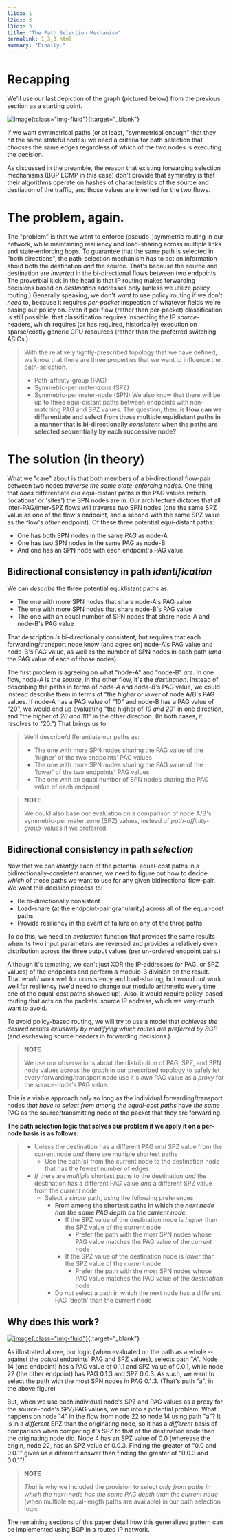 ```yaml
---
l1idx: 1
l2idx: 3
l3idx: 3
title: "The Path Selection Mechanism"
permalink: 1_3_3.html
summary: "Finally."
---
```


# Recapping
We'll use our last depiction of the graph (pictured below) from the previous section as a starting point.

[![image](./grphth-19.svg){:class="img-fluid"}](./pages/1/3(ecmp-symmetric)/grphth-19.svg){:target="_blank"}

If we want symmetrical paths (or at least, "symmetrical enough" that they hit the same stateful nodes) we need a criteria for path selection that chooses the same edges regardless of which of the two nodes is executing the decision.

As discussed in the preamble, the reason that existing forwarding selection mechanisms (BGP ECMP in this case) don't provide that symmetry is that their algorithms operate on hashes of characteristics of the source and destiation of the traffic, and those values are inverted for the two flows.

#  The problem, again.

The "problem" is that we want to enforce (pseudo-)symmetric routing in our network, while maintaining resiliency and load-sharing across multiple links and state-enforcing hops.  To guarantee that the same path is selected in "both directions", the path-selection mechanism *has* to act on information about both the destination *and* the source.  That's because the source and destination are *inverted* in the bi-directional flows between two endpoints.  The proverbial kick in the head is that IP routing makes forwarding decisions based on *destination* addresses only (unless we utilize policy routing.)  Generally speaking, we don't *want* to use policy routing if we don't *need* to, because it requires *per-packet* inspection of whatever fields we're basing our policy on.  Even if per-flow (rather than per-packet) classification is still possible, that classification requires inspecting the IP *source*-headers, which requires (or has required, historically) execution on sparse/costly generic CPU resources (rather than the preferred switching ASICs.)

> With the relatively tightly-prescribed topology that we have defined, we know that there are three properties that we want to influence the path-selection.
> - Path-affinity-group (PAG)
> - Symmetric-perimeter-zone (SPZ)
> - Symmetric-perimeter-node (SPN)
> We also know that there will be up to three equi-distant paths between endpoints with non-matching PAG and SPZ values.  The question, then, is  **How can we differentiate and select from those multiple equidistant paths in a manner that is bi-directionally *consistent* when the paths are selected sequentially by each successive node?**

# The solution (in theory)

What we "care" about is that both members of a bi-directional flow-pair between two nodes _traverse the same state-enforcing nodes_.  One thing that *does* differentiate our equi-distant paths is the PAG values (which 'locations' or 'sites') the SPN nodes are in.  Our architecture dictates that all inter-PAG/inter-SPZ flows will traverse *two* SPN nodes (one the same SPZ value as one of the flow's endpoint, and a second with the same SPZ value as the flow's _other_ endpoint).   Of these three potential equi-distant paths:

- One has both SPN nodes in the same *PAG* as node-A
- One has two SPN nodes in the same PAG as node-B
- And one has an SPN node with each endpoint's PAG value.

## Bidirectional consistency in path ***identification***

We can _describe_ the three potential equidistant paths as:
 - The one with more SPN nodes that share node-A's PAG value
 - The one with more SPN nodes that share node-B's PAG value
 - The one with an equal number of SPN nodes that share node-A and node-B's PAG value

That description *is* bi-directionally consistent, but requires that each forwarding/transport node know (and agree on) node-A's PAG value and node-B's PAG value, as well as the number of SPN nodes in each path (_and_ the PAG value of each of those nodes).

The first problem is agreeing on what "node-A" and "node-B" _are_.  In one flow, node-A is the *source*, in the other flow, it's the *destination*.  Instead of describing the paths in terms of *node-A* and *node-B*'s PAG value, we could instead describe them in terms of "the *higher* or *lower* of node A/B's PAG values.  If node-A has a PAG value of "10" and node-B has a PAG value of "20", we would end up evaluating "the higher of *10 and 20*" in one direction, and "the higher of *20 and 10*" in the other direction.  (In both cases, it resolves to "20.")  That brings us to:

> We'll describe/differentiate our paths as:
> - The one with more SPN nodes sharing the PAG value of the 'higher' of the two endpoints' PAG values
> - The one with more SPN nodes sharing the PAG value of the 'lower' of the two endpoints' PAG values
> - The one with an equal number of SPN nodes sharing the PAG value of each endpoint

> **NOTE**
>
> We could also base our evaluation on a comparison of node A/B's symmetric-perimeter zone (SPZ) values, instead of *path-affinity-group*-values if we preferred.

## Bidirectional consistency in path ***selection***

Now that we can *identify* each of the potential equal-cost paths in a bidirectionally-consistent manner, we need to figure out how to decide *which* of those paths we want to use for any given bidirectional flow-pair.  We want this decision process to:
- Be bi-directionally consistent
- Load-share (at the endpoint-pair granularity) across all of the equal-cost paths
- Provide resiliency in the event of failure on any of the three paths

To do this, we need an _evaluation_ function that provides the same results when its two input parameters are reversed and provides a relatively even distribution across the three output values (per un-ordered endpoint pairs.)  

Although it's tempting, we can't just XOR the IP-addresses (or PAG, or SPZ values) of the endpoints and perform a modulo-3 division on the result.  That *would* work well for consistency and load-sharing, but would *not* work well for resiliency (we'd need to change our modulo arithmetic every time one of the equal-cost paths showed up).  Also, it would require policy-based routing that acts on the packets' source IP address, which we very-much want to avoid.

To avoid policy-based routing, we will try to use a model that *achieves the desired results exlusively by modifying which routes are preferred by BGP* (and eschewing source headers in forwarding decisions.)

> **NOTE**
>
> We use our observations about the distribution of PAG, SPZ, and SPN node values across the graph in our prescribed topology to safely let every forwarding/transport node use it's *own* PAG value as a *proxy* for the source-node's PAG value.

This is a viable approach *only* so long as the individual forwarding/transport nodes *that have to select from among the equal-cost paths* have *the same* PAG as the source/transmitting node of the packet that they are forwarding.  

**The path selection logic that solves our problem if we apply it on a per-node basis is as follows:**

> - Unless the destination has a different PAG *and* SPZ value from the current node *and* there are multiple shortest paths  
>   - Use the path(s) from the current node to the destination node that has the fewest number of edges
> - _If_ there are _multiple_ shortest paths to the destination _and_ the destination has a different PAG value *and* a different SPZ value from the _current_ node
>   - Select a *single* path, using the following preferences
>       - **From among the shortest paths in which the _next node has the same PAG depth as the current node_**:
>           - If the SPZ value of the destination node is *higher* than the SPZ value of the current node
>             - Prefer the path with the *most* SPN nodes whose PAG value matches the PAG value of the *current* node
>           - If the SPZ value of the destination node is *lower* than the SPZ value of the current node
>             - Prefer the path with the *most* SPN nodes whose PAG value matches the PAG value of the *destination* node
>       -  Do _not_ select a path in which the next node has a different PAG 'depth' than the current node


## Why does this work?

[![image](./grphth-23-steady-state.svg){:class="img-fluid"}](./grphth-23-steady-state.svg){:target="_blank"}

As illustrated above, our logic (when evaluated on the path as a whole -- against the *actual* endpoints' PAG and SPZ values), selects path "A".  Node 14 (one endpoint) has a PAG value of 0.1.1 and SPZ value of 0.0.1, while node 22 (the other endpoint) has PAG 0.1.3 and SPZ 0.0.3.  As such, we want to select the path with the most SPN nodes in PAG 0.1.3.  (That's path "a", in the above figure)

But, when we use each individual node's SPZ and PAG values as a proxy for the source-node's SPZ/PAG values, we run into a potential problem.  What happens on node "4" in the flow from node 22 to node 14 using path "a"?  It is in a *different* SPZ than the originating node, so it has a *different* basis of comparison when comparing it's SPZ to that of the destination node than the originating node did.  Node 4 has an SPZ value of 0.0 (wherease the origin, node 22, has an SPZ value of 0.0.3.  Finding the greater of "0.0 and 0.0.1" gives us a diferrent answer than finding the greater of "0.0.3 and 0.0.1"!

> **NOTE**
> 
>*That* is why we included the provision to select _only from paths in which the next-node has the same PAG depth than the current node_ (when multiple equal-length paths are available) in our path selection logic

The remaining sections of this paper detail how this generalized pattern can be implemented using BGP in a routed IP network.
